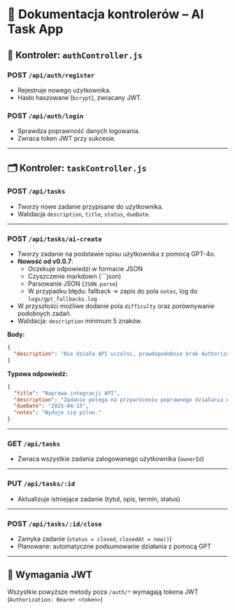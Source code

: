 # 📘 Dokumentacja kontrolerów – AI Task App

## 🔐 Kontroler: `authController.js`

### POST `/api/auth/register`
- Rejestruje nowego użytkownika.
- Hasło haszowane (`bcrypt`), zwracany JWT.

### POST `/api/auth/login`
- Sprawdza poprawność danych logowania.
- Zwraca token JWT przy sukcesie.

---

## 🗂️ Kontroler: `taskController.js`

### POST `/api/tasks`
- Tworzy nowe zadanie przypisane do użytkownika.
- Walidacja `description`, `title`, `status`, `dueDate`.

---

### POST `/api/tasks/ai-create`
- Tworzy zadanie na podstawie opisu użytkownika z pomocą GPT-4o.
- **Nowość od v0.0.7**:
  - Oczekuje odpowiedzi w formacie JSON
  - Czyszczenie markdown (```json)
  - Parsowanie JSON (`JSON.parse`)
  - W przypadku błędu: fallback → zapis do pola `notes`, log do `logs/gpt_fallbacks.log`
- W przyszłości możliwe dodanie pola `difficulty` oraz porównywanie podobnych zadań.
- Walidacja: `description` minimum 5 znaków.

**Body:**
```json
{
  "description": "Nie działa API uczelni, prawdopodobnie brak Authorization"
}
```

**Typowa odpowiedź:**
```json
{
  "title": "Naprawa integracji API",
  "description": "Zadanie polega na przywróceniu poprawnego działania endpointu API uczelni...",
  "dueDate": "2025-04-15",
  "notes": "Wydaje się pilne."
}
```

---

### GET `/api/tasks`
- Zwraca wszystkie zadania zalogowanego użytkownika (`ownerId`)

---

### PUT `/api/tasks/:id`
- Aktualizuje istniejące zadanie (tytuł, opis, termin, status)

---

### POST `/api/tasks/:id/close`
- Zamyka zadanie (`status = closed`, `closedAt = now()`)
- Planowane: automatyczne podsumowanie działania z pomocą GPT

---

## 🔐 Wymagania JWT

Wszystkie powyższe metody poza `/auth/*` wymagają tokena JWT (`Authorization: Bearer <token>`)

